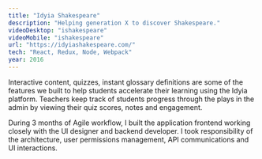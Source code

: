 ```yaml
---
title: "Idyia Shakespeare"
description: "Helping generation X to discover Shakespeare."
videoDesktop: "ishakespeare"
videoMobile: "ishakespeare"
url: "https://idyiashakespeare.com/"
tech: "React, Redux, Node, Webpack"
year: 2016
---
```


Interactive content, quizzes, instant glossary definitions are some of the features we built to help students accelerate their learning using the Idyia platform. Teachers keep track of students progress through the plays in the admin by viewing their quiz scores, notes and engagement.

During 3 months of Agile workflow, I built the application frontend working closely with the UI designer and backend developer. I took responsibility of the architecture, user permissions management, API communications and UI interactions.
